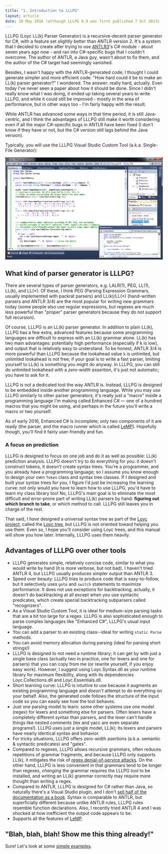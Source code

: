 ```yaml
---
title: "1. Introduction to LLLPG"
layout: article
date: 30 May 2016 (although LLLPG 0.9 was first published 7 Oct 2013)
---
```


LLLPG (Loyc LL(k) Parser Generator) is a recursive-decent parser generator for C#, with a feature set slightly better than ANTLR version 2. It's a system that I decided to create after trying to use [ANTLR3](http://www.antlr.org/)'s C# module - about seven years ago now - and ran into C#-specific bugs that I couldn't overcome. The author of ANTLR, a Java guy, wasn't about to fix them, and the author of the C# target had seemingly vanished.

Besides, I wasn't happy with the ANTLR-generated code; I thought I could generate simpler and more efficient code. "How hard could it be to make an LL(k) parser generator?" I wondered. The answer: really hard, actually. Even today I've never seen a paper about how it should be done. Since I didn't really know what I was doing, it ended up taking several years to write LLLPG, and while it could still be improved - mostly in the area of performance, but in other ways too - I'm fairly happy with the result.

While ANTLR has advanced some ways in that time period, it is still Java-centric, and I think the advantages of LLLPG still make it worth considering even if all the major C#-specific bugs in ANTLR have been fixed (I don't know if they have or not, but the C# version still lags behind the Java version).

Typically, you will use the LLLPG Visual Studio Custom Tool (a.k.a. Single-File Generator):

![LLLPG in Visual Studio](lllpg-vs-custom-tool.png)

What kind of parser generator is LLLPG?
---------------------------------------

There are several types of parser generators, e.g. LALR(1), PEG, LL(1), LL(k), and LL(\*). Of these, I think PEG (Parsing Expression Grammars, usually implemented with packrat parsers) and LL(k)/LL(\*) (hand-written parsers and ANTLR 3/4) are the most popular for writing new grammars today (some people also use regular expressions, but regexes are much less powerful than "proper" parser generators because they do not support full recursion).

Of course, LLLPG is an LL(k) parser generator. In addition to plain LL(k), LLLPG has a few extra, advanced features because some programming languages are difficult to express with an LL(k) grammar alone. LL(k) has two main advantages: potentially high performance (especially if k is low), and output that is relatively easy to understand. To be honest, ANTLR 3/4 is more powerful than LLLPG because the lookahead value `k` is unlimited, but unlimited lookahead is not free; if your goal is to write a fast parser, limiting yourself to LL(k) is something you might do anyway. In LLLPG, you can still do unlimited lookahead with a _zero-width assertion_, it's just not automatic; you have to ask for it.

LLLPG is not a dedicated tool the way ANTLR is. Instead, LLLPG is designed to be embedded inside another programming language. While you may use LLLPG similarly to other parser generators, it's really just a "macro" inside a programming language I'm making called Enhanced C# — one of a hundred macros that you might be using, and perhaps in the future you'll write a macro or two yourself.

As of early 2016, Enhanced C# is incomplete; only two components of it are ready (the parser, and the macro runner which is called [LeMP](/lemp)). Hopefully though, you'll find it fairly user-friendly and fun.

### A focus on prediction ###

LLLPG is designed to focus on one job and do it as well as possible: LL(k) prediction analysis. LLLPG doesn't try to do everything for you: it doesn't construct tokens, it doesn't create syntax trees. You're a programmer, and you already have a programming language; so I assume you know enough to design your own `Token` class and syntax tree classes. If I designed and built your syntax trees for you, I figure I'd just be increasing the learning curve: not only would you have to learn how to use LLLPG, you'd have to learn my class library too! No, LLLPG's main goal is to eliminate the most difficult and error-prone part of writing LL(k) parsers by hand: **figuring out which branch to take**, or which method to call. LLLPG still leaves you in charge of the rest.

That said, I _have_ designed a universal syntax tree as part of the [Loyc project](http://loyc.net), called the [Loyc tree](http://loyc.net/loyc-trees), but LLLPG is not oriented toward helping you use them. Even so, I hope you'll consider using Loyc trees, and this manual will show you how later. Internally, LLLPG uses them heavily.

Advantages of LLLPG over other tools
------------------------------------

- LLLPG generates simple, relatively concise code, similar to what you would write by hand (it is more verbose, but not bad). I haven't tried ANTLR 4, but LLLPG usually produces simpler output than ANTLR 3.
- Speed over beauty: LLLPG tries to produce code that is easy-to-follow, but it selectively uses `goto` and `switch` statements to maximize performance. It does not use exceptions for backtracking; actually, it doesn't do backtracking at all except when you use syntactic predicates, which create special backtracking subparsers called "recognizers".
- As a Visual Studio Custom Tool, it is ideal for medium-size parsing tasks that are a bit too large for a regex. LLLPG is also sophisticated enough to parse complex languages like "Enhanced C#", LLLPG's usual input language.
- You can add a parser to an existing class--ideal for writing `static Parse` methods.
- You can avoid memory allocation during parsing (ideal for parsing short strings!)
- LLLPG is designed to not need a runtime library; it can get by with just a single base class (actually two in practice, one for lexers and one for parsers) that you can copy from me (or rewrite yourself, if you enjoy easy work). However, I suggest using Loyc.Syntax.dll as your runtime library for maximum flexibility, along with its dependencies Loyc.Collections.dll and Loyc.Essentials.dll.
- Short learning curve: LLLPG is intuitive to use because it augments an existing programming language and _doesn't_ attempt to do everything on your behalf. Also, the generated code follows the structure of the input code so you can easily see how the tool behaves.
- Just one parsing model to learn: some other systems use one model (regex) for lexers and something else for parsers. Often lexers have a completely different syntax than parsers, and the lexer can't handle things like nested comments (lex and yacc are even separate programs!). LLLPG uses just a single model, LL(k); its lexers and parsers have nearly identical syntax and behavior.
- For tricky situations, LLLPG offers zero-width asertions (a.k.a. semantic & syntactic predicates) and "gates".
- Compared to regexes, LLLPG allows recursive grammars, often reduces repetitions of grammar fragments, and because LLLPG only supports LL(k), it mitigates the risk of [regex denial-of-service attacks](http://en.wikipedia.org/wiki/ReDoS). On the other hand, LLLPG is less convenient in that grammars tend to be longer than regexes, _changing_ the grammar requires the LLLPG tool to be installed, and writing an LL(k) grammar correctly may require more thought than writing a regex.
- Compared to ANTLR, LLLPG is designed for C# rather than Java, so naturally there's a Visual Studio plugin, and I don't [sell half of the documentation as a book](http://www.amazon.ca/The-Definitive-ANTLR-4-Reference/dp/1934356999). Syntax is comparable to ANTLR, but superficially different because unlike ANTLR rules, LLLPG rules resemble function declarations. Also, I recently tried ANTLR 4 and I was shocked at how inefficient the output code appears to be.
- Supports all the features of [LeMP](http://ecsharp.net/lemp).

"Blah, blah, blah! Show me this thing already!"
-----------------------------------------------

Sure! Let's look at some [simple examples](2-simple-examples.html).
